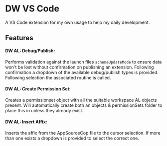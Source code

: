 # DW VS Code

A VS Code extension for my own usage to help my daily development.

## Features

#### DW AL: Debug/Publish:

Performs validation against the launch files `schemaUpdateMode` to ensure data won't be lost without confirmation on publishing an extension. Following confirmation a dropdown of the available debug/publish types is provided. Following selection the associated routine is called.

#### DW AL: Create Permission Set:

Creates a permissionset object with all the suitable workspace AL objects present. Will automatically create both an objects & permissionSets folder to place this in unless they already exist.

#### DW AL: Insert Affix:

Inserts the affix from the AppSourceCop file to the cursor selection. If more than one exists a dropdown is provided to select the correct one.
